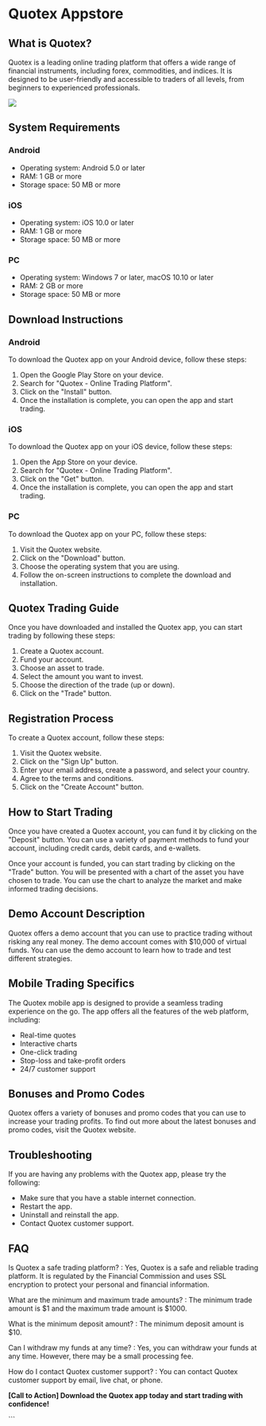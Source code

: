 # Quotex Appstore

## What is Quotex?

Quotex is a leading online trading platform that offers a wide range of
financial instruments, including forex, commodities, and indices. It is
designed to be user-friendly and accessible to traders of all levels,
from beginners to experienced professionals.

[![](https://static.quotex.io/files/5_en/300_250.jpg)](https://traff.sbs/brokerqxsignupf)

## System Requirements

### Android

-   Operating system: Android 5.0 or later
-   RAM: 1 GB or more
-   Storage space: 50 MB or more

### iOS

-   Operating system: iOS 10.0 or later
-   RAM: 1 GB or more
-   Storage space: 50 MB or more

### PC

-   Operating system: Windows 7 or later, macOS 10.10 or later
-   RAM: 2 GB or more
-   Storage space: 50 MB or more

## Download Instructions

### Android

To download the Quotex app on your Android device, follow these steps:

1.  Open the Google Play Store on your device.
2.  Search for "Quotex - Online Trading Platform".
3.  Click on the "Install" button.
4.  Once the installation is complete, you can open the app and start
    trading.

### iOS

To download the Quotex app on your iOS device, follow these steps:

1.  Open the App Store on your device.
2.  Search for "Quotex - Online Trading Platform".
3.  Click on the "Get" button.
4.  Once the installation is complete, you can open the app and start
    trading.

### PC

To download the Quotex app on your PC, follow these steps:

1.  Visit the Quotex website.
2.  Click on the "Download" button.
3.  Choose the operating system that you are using.
4.  Follow the on-screen instructions to complete the download and
    installation.

## Quotex Trading Guide

Once you have downloaded and installed the Quotex app, you can start
trading by following these steps:

1.  Create a Quotex account.
2.  Fund your account.
3.  Choose an asset to trade.
4.  Select the amount you want to invest.
5.  Choose the direction of the trade (up or down).
6.  Click on the "Trade" button.

## Registration Process

To create a Quotex account, follow these steps:

1.  Visit the Quotex website.
2.  Click on the "Sign Up" button.
3.  Enter your email address, create a password, and select your
    country.
4.  Agree to the terms and conditions.
5.  Click on the "Create Account" button.

## How to Start Trading

Once you have created a Quotex account, you can fund it by clicking on
the "Deposit" button. You can use a variety of payment methods to
fund your account, including credit cards, debit cards, and e-wallets.

Once your account is funded, you can start trading by clicking on the
"Trade" button. You will be presented with a chart of the asset
you have chosen to trade. You can use the chart to analyze the market
and make informed trading decisions.

## Demo Account Description

Quotex offers a demo account that you can use to practice trading
without risking any real money. The demo account comes with \$10,000 of
virtual funds. You can use the demo account to learn how to trade and
test different strategies.

## Mobile Trading Specifics

The Quotex mobile app is designed to provide a seamless trading
experience on the go. The app offers all the features of the web
platform, including:

-   Real-time quotes
-   Interactive charts
-   One-click trading
-   Stop-loss and take-profit orders
-   24/7 customer support

## Bonuses and Promo Codes

Quotex offers a variety of bonuses and promo codes that you can use to
increase your trading profits. To find out more about the latest bonuses
and promo codes, visit the Quotex website.

## Troubleshooting

If you are having any problems with the Quotex app, please try the
following:

-   Make sure that you have a stable internet connection.
-   Restart the app.
-   Uninstall and reinstall the app.
-   Contact Quotex customer support.

## FAQ

Is Quotex a safe trading platform?
:   Yes, Quotex is a safe and reliable trading platform. It is regulated
    by the Financial Commission and uses SSL encryption to protect your
    personal and financial information.

What are the minimum and maximum trade amounts?
:   The minimum trade amount is \$1 and the maximum trade amount is
    \$1000.

What is the minimum deposit amount?
:   The minimum deposit amount is \$10.

Can I withdraw my funds at any time?
:   Yes, you can withdraw your funds at any time. However, there may be
    a small processing fee.

How do I contact Quotex customer support?
:   You can contact Quotex customer support by email, live chat, or
    phone.

**\[Call to Action\] Download the Quotex app today and start trading
with confidence!**

\`\`\`

